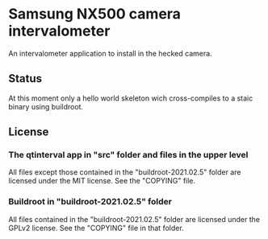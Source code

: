 # Samsung NX500 camera intervalometer

An intervalometer application to install in the hecked camera.

## Status

At this moment only a hello world skeleton wich cross-compiles to a staic binary
using buildroot.

## License

### The qtinterval app in "src" folder and files in the upper level

All files except those contained in the "buildroot-2021.02.5" folder are licensed
under the MIT license. See the "COPYING" file.

### Buildroot in "buildroot-2021.02.5" folder

All files contained in the "buildroot-2021.02.5" folder are licensed under the
GPLv2 license. See the "COPYING" file in that folder.
